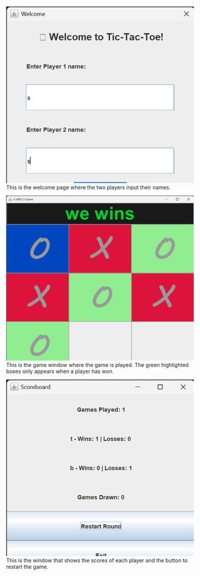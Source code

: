 ![Screenshot Description](Screenshot/Welcome_Screen.png)
This is the welcome page where the two players input their names.

![Screenshot Description](Screenshot/Main_Game_Window%20.png)
This is the game window where the game is played.
The green highlighted boxes only appears when a player has won.


![Screenshot Description](Screenshot/Restart_Button_and_scoreboard.png)
This is the window that shows the scores of each player and the button to restart the game.

